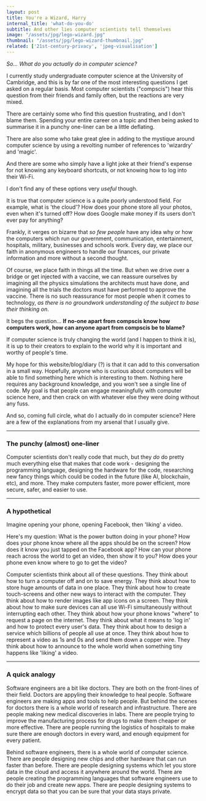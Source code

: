 ```yaml
---
layout: post
title: You're a Wizard, Harry
internal_title: 'what-do-you-do'
subtitle: And other lies computer scientists tell themselves
image: "/assets/jpg/lego-wizard.jpg"
thumbnail: "/assets/jpg/lego-wizard-thumbnail.jpg"
related: ['21st-century-privacy', 'jpeg-visualisation']
---
```


_So... What do you actually do in computer science?_

I currently study undergraduate computer science at the University of Cambridge, and this is by far one of the most interesting questions I get asked on a regular basis. Most computer scientists ("compscis") hear this question from their friends and family often, but the reactions are very mixed.

There are certainly some who find this question frustrating, and I don't blame them. Spending your entire career on a topic and then being asked to summarise it in a punchy one-liner can be a little deflating. 

There are also some who take great glee in adding to the mystique around computer science by using a revolting number of references to 'wizardry' and 'magic'.

And there are some who simply have a light joke at their friend's expense for not knowing any keyboard shortcuts, or not knowing how to log into their Wi-Fi.

I don't find any of these options very _useful_ though. 

It is true that computer science is a quite poorly understood field. For example, what is 'the cloud'? How does your phone store all your photos, even when it's turned off? How does Google make money if its users don't ever pay for anything?

Frankly, it verges on bizarre that _so few people_ have any idea why or how the computers which run our government, communication, entertainment, hospitals, military, businesses and schools work. Every day, we place our faith in anonymous engineers to handle our finances, our private information and more without a second thought.

 Of course, we place faith in things all the time. But when we drive over a bridge or get injected with a vaccine, we can reassure ourselves by imagining all the physics simulations the architects must have done, and imagining all the trials the doctors must have performed to approve the vaccine. There is no such reassurance for most people when it comes to technology, _as there is no groundwork understanding of the subject to base their thinking on_.

It begs the question... **If no-one apart from compscis know how computers work, how can anyone apart from compscis be to blame?** 

If computer science is truly changing the world (and I happen to think it is), it is up to their creators to explain to the world why it is important and worthy of people's time. 

My hope for this website/blog/diary (?) is that it can add to this conversation in a small way. Hopefully, anyone who is curious about computers will be able to find something here which is interesting to them. Nothing here requires any background knowledge, and you won't see a single line of code. My goal is that people can engage meaningfully with computer science here, and then crack on with whatever else they were doing without any fuss.

And so, coming full circle, what do I actually do in computer science? Here are a few of the explanations from my arsenal that I usually give. 

---

### The punchy (almost) one-liner

Computer scientists don't really code that much, but they _do_ do pretty much everything else that makes that code work - designing the programming language, designing the hardware for the code, researching new fancy things which could be coded in the future (like AI, blockchain, etc), and more. They make computers faster, more power efficient, more secure, safer, and easier to use. 

---

### A hypothetical

Imagine opening your phone, opening Facebook, then 'liking' a video.

Here's my question: What is the power button doing in your phone? How does your phone know where all the apps should be on the screen? How does it know you just tapped on the Facebook app? How can your phone reach across the world to get an video, then show it to you? How does your phone even know where to go to get the video?

Computer scientists think about all of these questions. They think about how to turn a computer off and on to save energy. They think about how to store huge amounts of data in one place. They think about how to create touch-screens and other new ways to interact with the computer. They think about how to render images like app icons on a screen. They think about how to make sure devices can all use Wi-Fi simultaneously without interrupting each other. They think about how your phone knows "where" to request a page on the internet. They think about what it means to 'log in' and how to protect every user's data. They think about how to design a service which billions of people all use at once. They think about how to represent a video as 1s and 0s and send them down a copper wire. They think about how to announce to the whole world when something tiny happens like 'liking' a video. 

---

### A quick analogy

Software engineers are a bit like doctors. They are both on the front-lines of their field. Doctors are appyling their knowledge to heal people. Software engineers are making apps and tools to help people. But behind the scenes for doctors there is a whole world of research and infrastructure. There are people making new medical discoveries in labs. There are people trying to improve the manufacturing process for drugs to make them cheaper or more effective. There are people running the logistics of hospitals to make sure there are enough doctors in every ward, and enough equipment for every patient. 

Behind software engineers, there is a whole world of computer science. There are people designing new chips and other hardware that can run faster than before. There are people designing systems which let you store data in the cloud and access it anywhere around the world. There are people creating the programming languages that software engineers use to do their job and create new apps. There are people designing systems to encrypt data so that you can be sure that your data stays private. 